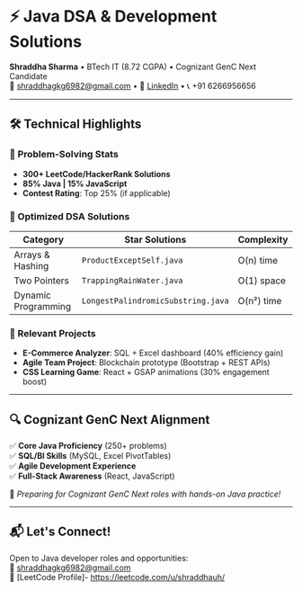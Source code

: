 # ⚡ Java DSA & Development Solutions
**Shraddha Sharma** • BTech IT (8.72 CGPA) • Cognizant GenC Next Candidate  
📧 shraddhagkg6982@gmail.com • 🔗 [LinkedIn](your_link) • 📞 +91 6266956656

---

## 🛠 **Technical Highlights**
### 🔢 Problem-Solving Stats
- **300+ LeetCode/HackerRank Solutions**
- **85% Java | 15% JavaScript**
- **Contest Rating**: Top 25% (if applicable)

### 🧮 Optimized DSA Solutions
| **Category**       | **Star Solutions**                  | **Complexity** |
|--------------------|-------------------------------------|----------------|
| Arrays & Hashing   | `ProductExceptSelf.java`            | O(n) time      |
| Two Pointers       | `TrappingRainWater.java`            | O(1) space     |
| Dynamic Programming| `LongestPalindromicSubstring.java`  | O(n²) time     |

### 💼 Relevant Projects
- **E-Commerce Analyzer**: SQL + Excel dashboard (40% efficiency gain)
- **Agile Team Project**: Blockchain prototype (Bootstrap + REST APIs)
- **CSS Learning Game**: React + GSAP animations (30% engagement boost)

---

## 🔍 **Cognizant GenC Next Alignment**
✅ **Core Java Proficiency** (250+ problems)  
✅ **SQL/BI Skills** (MySQL, Excel PivotTables)  
✅ **Agile Development Experience**  
✅ **Full-Stack Awareness** (React, JavaScript)  

📌 *Preparing for Cognizant GenC Next roles with hands-on Java practice!*

---

## 📬 **Let's Connect!**
Open to Java developer roles and opportunities:  
📩 shraddhagkg6982@gmail.com  
🔗 [LeetCode Profile]- https://leetcode.com/u/shraddhauh/ 
